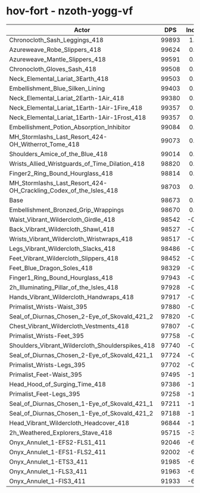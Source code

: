 # hov-fort - nzoth-yogg-vf
| Actor | DPS | Increase |
|---|:---:|:---:|
|Chronocloth_Sash_Leggings_418|99893|1.24%|
|Azureweave_Robe_Slippers_418|99624|0.96%|
|Azureweave_Mantle_Slippers_418|99591|0.93%|
|Chronocloth_Gloves_Sash_418|99508|0.85%|
|Neck_Elemental_Lariat_3Earth_418|99503|0.84%|
|Embellishment_Blue_Silken_Lining|99403|0.74%|
|Neck_Elemental_Lariat_2Earth-1Air_418|99380|0.72%|
|Neck_Elemental_Lariat_1Earth-1Air-1Fire_418|99357|0.69%|
|Neck_Elemental_Lariat_1Earth-1Air-1Frost_418|99357|0.69%|
|Embellishment_Potion_Absorption_Inhibitor|99084|0.42%|
|MH_Stormlashs_Last_Resort_424-OH_Witherrot_Tome_418|99073|0.41%|
|Shoulders_Amice_of_the_Blue_418|99014|0.35%|
|Wrists_Allied_Wristguards_of_Time_Dilation_418|98820|0.15%|
|Finger2_Ring_Bound_Hourglass_418|98814|0.14%|
|MH_Stormlashs_Last_Resort_424-OH_Crackling_Codex_of_the_Isles_418|98703|0.03%|
|Base|98673|0.00%|
|Embellishment_Bronzed_Grip_Wrappings|98670|0.00%|
|Waist_Vibrant_Wildercloth_Girdle_418|98542|-0.13%|
|Back_Vibrant_Wildercloth_Shawl_418|98527|-0.15%|
|Wrists_Vibrant_Wildercloth_Wristwraps_418|98517|-0.16%|
|Legs_Vibrant_Wildercloth_Slacks_418|98486|-0.19%|
|Feet_Vibrant_Wildercloth_Slippers_418|98452|-0.22%|
|Feet_Blue_Dragon_Soles_418|98329|-0.35%|
|Finger1_Ring_Bound_Hourglass_418|97943|-0.74%|
|2h_Illuminating_Pillar_of_the_Isles_418|97928|-0.76%|
|Hands_Vibrant_Wildercloth_Handwraps_418|97917|-0.77%|
|Primalist_Wrists-Waist_395|97880|-0.80%|
|Seal_of_Diurnas_Chosen_2-Eye_of_Skovald_421_2|97820|-0.86%|
|Chest_Vibrant_Wildercloth_Vestments_418|97807|-0.88%|
|Primalist_Wrists-Feet_395|97758|-0.93%|
|Shoulders_Vibrant_Wildercloth_Shoulderspikes_418|97740|-0.95%|
|Seal_of_Diurnas_Chosen_2-Eye_of_Skovald_421_1|97724|-0.96%|
|Primalist_Wrists-Legs_395|97702|-0.98%|
|Primalist_Feet-Waist_395|97495|-1.19%|
|Head_Hood_of_Surging_Time_418|97386|-1.30%|
|Primalist_Feet-Legs_395|97258|-1.43%|
|Seal_of_Diurnas_Chosen_1-Eye_of_Skovald_421_1|97211|-1.48%|
|Seal_of_Diurnas_Chosen_1-Eye_of_Skovald_421_2|97188|-1.50%|
|Head_Vibrant_Wildercloth_Headcover_418|96844|-1.85%|
|2h_Weathered_Explorers_Stave_418|95715|-3.00%|
|Onyx_Annulet_1-EFS2-FLS1_411|92046|-6.72%|
|Onyx_Annulet_1-EFS1-FLS2_411|92002|-6.76%|
|Onyx_Annulet_1-ETS3_411|91985|-6.78%|
|Onyx_Annulet_1-FLS3_411|91963|-6.80%|
|Onyx_Annulet_1-FIS3_411|91933|-6.83%|
